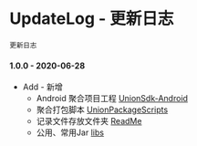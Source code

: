 # UpdateLog - 更新日志
	更新日志

#### 1.0.0 - 2020-06-28  
- Add - 新增
    - Android 聚合项目工程 [UnionSdk-Android](UnionSdk-Android)
    - 聚合打包脚本 [UnionPackageScripts](UnionPackageScripts) 
    - 记录文件存放文件夹 [ReadMe](ReadMe)
    - 公用、常用Jar [libs](libs)